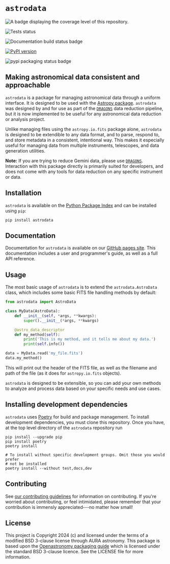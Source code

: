 [DRAGONS link]: https://github.com/GeminiDRSoftware/DRAGONS
[astrodata docs]: https://geminidrsoftware.github.io/astrodata/
[astrodata repo]: https://geminidrsoftware.github.io/astrodata/
[astropy link]: https://astropy.org
[pypi link]: https://pypi.org/project/astrodata

[coverage badge]: https://img.shields.io/endpoint?url=https://gist.githubusercontent.com/teald/d2f3af2a279efc1f6e90d457a3c50e47/raw/covbadge.json
[docs build badge]: https://github.com/GeminiDRSoftware/astrodata/actions/workflows/documentation.yml/badge.svg
[pypi packaging badge]: https://github.com/GeminiDRSoftware/astrodata/actions/workflows/publish_pypi.yml/badge.svg
[test status badge]: https://github.com/GeminiDRSoftware/astrodata/actions/workflows/testing.yml/badge.svg


`astrodata`
=============

![A badge displaying the coverage level of this repository.][coverage badge]

![Tests status][test status badge]

![Documentation build status badge][docs build badge]

[![PyPI version](https://badge.fury.io/py/astrodata.svg)](https://badge.fury.io/py/astrodata)

![pypi packaging status badge][pypi packaging badge]

Making astronomical data consistent and approachable
--------------------------------------------------------------------

`astrodata` is a package for managing astronomical data through a uniform
interface. It is designed to be used with the
[Astropy package][astropy link]. `astrodata` was designed by and
for use as part of the [`DRAGONS`][DRAGONS link] data reduction pipeline, but it is now
implemented to be useful for any astronomical data reduction or analysis
project.

Unlike managing files using the ``astropy.io.fits`` package alone, ``astrodata``
is designed to be extendible to any data format, and to parse, respond to, and
store metadata in a consistent, intentional way. This makes it especially
useful for managing data from multiple instruments, telescopes, and data
generation utilities.

**Note:** If you are trying to reduce Gemini data, please use [`DRAGONS`][DRAGONS link].
Interaction with this package directly is primarily suited for developers, and
does not come with any tools for data reduction on any specific instrument or
data.

Installation
------------

`astrodata` is available on the [Python Package Index][pypi link] and
can be installed using `pip`:

```
pip install astrodata
```

Documentation
-------------

Documentation for ``astrodata`` is available on our [GitHub pages site][astrodata docs]. This documentation includes a
user and programmer's guide, as well as a full API reference.


Usage
-----

The most basic usage of ``astrodata`` is to extend the ``astrodata.AstroData``
class, which includes some basic FITS file handling methods by default:

```python
from astrodata import AstroData

class MyData(AstroData):
    def __init__(self, *args, **kwargs):
        super().__init__(*args, **kwargs)

    @astro_data_descriptor
    def my_method(self):
        print('This is my method, and it tells me about my data.')
        print(self.info())

data = MyData.read('my_file.fits')
data.my_method()
```

This will print out the header of the FITS file, as well as the filename and
path of the file (as it does for `astropy.io.fits` objects).

`astrodata` is designed to be extensible, so you can add your own methods to
analyze and process data based on your specific needs and use cases.

Installing development dependencies
-----------------------------------

``astrodata`` uses [Poetry](https://github.com/python-poetry/poetry) for build
and package management. To install development dependencies, you must clone
this repository. Once you have, at the top level directory of the `astrodata`
repository run

```
pip install --upgrade pip
pip install poetry
poetry install

# To install without specific development groups. Omit those you would prefer
# not be installed
poetry install --without test,docs,dev
```

Contributing
------------

See [our contributing guidelines](CONTRIBUTING.md) for information on
contributing. If you're worried about contributing, or feel intimidated, please
remember that your contribution is immensly appreciated---no matter how small!

License
-------

This project is Copyright 2024 (c)  and licensed under the terms of a modified
BSD 3-clause license through AURA astronomy. This package is based upon the
[Openastronomy packaging
guide](https://github.com/OpenAstronomy/packaging-guide) which is licensed
under the standard BSD 3-clause licence. See the LICENSE file for more
information.

